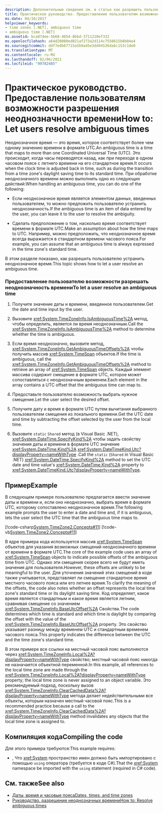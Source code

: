 ```yaml
---
description: Дополнительные сведения см. в статье как разрешить пользователям устранять неоднозначные времена.
title: Практическое руководство. Предоставление пользователям возможности разрешения неоднозначности времени
ms.date: 04/10/2017
helpviewer_keywords:
- time zones [.NET], ambiguous time
- ambiguous time [.NET]
ms.assetid: bca874ee-5b68-4654-8bbd-3711220ef332
ms.openlocfilehash: a64d20080ed021af273a2d114c7558615b8b04e4
ms.sourcegitcommit: ddf7edb67715a5b9a45e3dd44536dabc153c1de0
ms.translationtype: MT
ms.contentlocale: ru-RU
ms.lasthandoff: 02/06/2021
ms.locfileid: "99782485"
---
```

# <a name="how-to-let-users-resolve-ambiguous-times"></a><span data-ttu-id="a3a83-103">Практическое руководство. Предоставление пользователям возможности разрешения неоднозначности времени</span><span class="sxs-lookup"><span data-stu-id="a3a83-103">How to: Let users resolve ambiguous times</span></span>

<span data-ttu-id="a3a83-104">Неоднозначное время — это время, которое соответствует более чем одному значению времени в формате UTC.</span><span class="sxs-lookup"><span data-stu-id="a3a83-104">An ambiguous time is a time that maps to more than one Coordinated Universal Time (UTC).</span></span> <span data-ttu-id="a3a83-105">Это происходит, когда часы переводятся назад, как при переходе в одном часовом поясе с летнего времени на его стандартное время.</span><span class="sxs-lookup"><span data-stu-id="a3a83-105">It occurs when the clock time is adjusted back in time, such as during the transition from a time zone's daylight saving time to its standard time.</span></span> <span data-ttu-id="a3a83-106">При обработке неоднозначного времени можно выполнить одно из следующих действий:</span><span class="sxs-lookup"><span data-stu-id="a3a83-106">When handling an ambiguous time, you can do one of the following:</span></span>

- <span data-ttu-id="a3a83-107">Если неоднозначное время является элементом данных, введенных пользователем, то можно предложить пользователю устранить неоднозначность.</span><span class="sxs-lookup"><span data-stu-id="a3a83-107">If the ambiguous time is an item of data entered by the user, you can leave it to the user to resolve the ambiguity.</span></span>

- <span data-ttu-id="a3a83-108">Сделать предположение о том, насколько время соответствует времени в формате UTC.</span><span class="sxs-lookup"><span data-stu-id="a3a83-108">Make an assumption about how the time maps to UTC.</span></span> <span data-ttu-id="a3a83-109">Например, можно предположить, что неоднозначное время всегда выражается в стандартном времени часового пояса.</span><span class="sxs-lookup"><span data-stu-id="a3a83-109">For example, you can assume that an ambiguous time is always expressed in the time zone's standard time.</span></span>

<span data-ttu-id="a3a83-110">В этом разделе показано, как разрешить пользователю устранить неоднозначное время.</span><span class="sxs-lookup"><span data-stu-id="a3a83-110">This topic shows how to let a user resolve an ambiguous time.</span></span>

### <a name="to-let-a-user-resolve-an-ambiguous-time"></a><span data-ttu-id="a3a83-111">Предоставление пользователю возможности разрешать неоднозначность времени</span><span class="sxs-lookup"><span data-stu-id="a3a83-111">To let a user resolve an ambiguous time</span></span>

1. <span data-ttu-id="a3a83-112">Получите значение даты и времени, введенное пользователем.</span><span class="sxs-lookup"><span data-stu-id="a3a83-112">Get the date and time input by the user.</span></span>

2. <span data-ttu-id="a3a83-113">Вызовите <xref:System.TimeZoneInfo.IsAmbiguousTime%2A> метод, чтобы определить, является ли время неоднозначным.</span><span class="sxs-lookup"><span data-stu-id="a3a83-113">Call the <xref:System.TimeZoneInfo.IsAmbiguousTime%2A> method to determine whether the time is ambiguous.</span></span>

3. <span data-ttu-id="a3a83-114">Если время неоднозначно, вызовите метод, <xref:System.TimeZoneInfo.GetAmbiguousTimeOffsets%2A> чтобы получить массив <xref:System.TimeSpan> объектов.</span><span class="sxs-lookup"><span data-stu-id="a3a83-114">If the time is ambiguous, call the <xref:System.TimeZoneInfo.GetAmbiguousTimeOffsets%2A> method to retrieve an array of <xref:System.TimeSpan> objects.</span></span> <span data-ttu-id="a3a83-115">Каждый элемент массива содержит смещение в формате UTC, которое может сопоставляться с неоднозначным временем.</span><span class="sxs-lookup"><span data-stu-id="a3a83-115">Each element in the array contains a UTC offset that the ambiguous time can map to.</span></span>

4. <span data-ttu-id="a3a83-116">Предоставьте пользователю возможность выбрать нужное смещение.</span><span class="sxs-lookup"><span data-stu-id="a3a83-116">Let the user select the desired offset.</span></span>

5. <span data-ttu-id="a3a83-117">Получите дату и время в формате UTC путем вычитания выбранного пользователем смещения из локального времени.</span><span class="sxs-lookup"><span data-stu-id="a3a83-117">Get the UTC date and time by subtracting the offset selected by the user from the local time.</span></span>

6. <span data-ttu-id="a3a83-118">Вызовите `static` `Shared` метод (в Visual Basic .NET), <xref:System.DateTime.SpecifyKind%2A> чтобы задать свойству значения даты и времени в формате UTC значение <xref:System.DateTime.Kind%2A> <xref:System.DateTimeKind.Utc?displayProperty=nameWithType> .</span><span class="sxs-lookup"><span data-stu-id="a3a83-118">Call the `static` (`Shared` in Visual Basic .NET) <xref:System.DateTime.SpecifyKind%2A> method to set the UTC date and time value's <xref:System.DateTime.Kind%2A> property to <xref:System.DateTimeKind.Utc?displayProperty=nameWithType>.</span></span>

## <a name="example"></a><span data-ttu-id="a3a83-119">Пример</span><span class="sxs-lookup"><span data-stu-id="a3a83-119">Example</span></span>

<span data-ttu-id="a3a83-120">В следующем примере пользователю предлагается ввести значение даты и времени и, если оно неоднозначно, выбрать время в формате UTC, которому сопоставлено неоднозначное время.</span><span class="sxs-lookup"><span data-stu-id="a3a83-120">The following example prompts the user to enter a date and time and, if it is ambiguous, lets the user select the UTC time that the ambiguous time maps to.</span></span>

[!code-csharp[System.TimeZone2.Concepts#11](../../../samples/snippets/csharp/VS_Snippets_CLR_System/system.TimeZone2.Concepts/CS/TimeZone2Concepts.cs#11)]
[!code-vb[System.TimeZone2.Concepts#11](../../../samples/snippets/visualbasic/VS_Snippets_CLR_System/system.TimeZone2.Concepts/VB/TimeZone2Concepts.vb#11)]

<span data-ttu-id="a3a83-121">В ядре примера кода используется массив <xref:System.TimeSpan> объектов для указания возможных смещений неоднозначного времени от времени в формате UTC.</span><span class="sxs-lookup"><span data-stu-id="a3a83-121">The core of the example code uses an array of <xref:System.TimeSpan> objects to indicate possible offsets of the ambiguous time from UTC.</span></span> <span data-ttu-id="a3a83-122">Однако эти смещения скорее всего не будут иметь значения для пользователя.</span><span class="sxs-lookup"><span data-stu-id="a3a83-122">However, these offsets are unlikely to be meaningful to the user.</span></span> <span data-ttu-id="a3a83-123">Для уточнения значений этих смещений в коде также учитывается, представляет ли смещение стандартное время местного часового пояса или его летнее время.</span><span class="sxs-lookup"><span data-stu-id="a3a83-123">To clarify the meaning of the offsets, the code also notes whether an offset represents the local time zone's standard time or its daylight saving time.</span></span> <span data-ttu-id="a3a83-124">Код определяет, какое время является стандартным и какое время является летним, сравнивая смещение со значением <xref:System.TimeZoneInfo.BaseUtcOffset%2A> Свойства.</span><span class="sxs-lookup"><span data-stu-id="a3a83-124">The code determines which time is standard and which time is daylight by comparing the offset with the value of the <xref:System.TimeZoneInfo.BaseUtcOffset%2A> property.</span></span> <span data-ttu-id="a3a83-125">Это свойство указывает разницу между временем UTC и стандартным временем часового пояса.</span><span class="sxs-lookup"><span data-stu-id="a3a83-125">This property indicates the difference between the UTC and the time zone's standard time.</span></span>

<span data-ttu-id="a3a83-126">В этом примере все ссылки на местный часовой пояс выполняются через <xref:System.TimeZoneInfo.Local%2A?displayProperty=nameWithType> свойство; местный часовой пояс никогда не назначается объектной переменной.</span><span class="sxs-lookup"><span data-stu-id="a3a83-126">In this example, all references to the local time zone are made through the <xref:System.TimeZoneInfo.Local%2A?displayProperty=nameWithType> property; the local time zone is never assigned to an object variable.</span></span> <span data-ttu-id="a3a83-127">Это рекомендуемый подход, поскольку вызов <xref:System.TimeZoneInfo.ClearCachedData%2A?displayProperty=nameWithType> метода делает недействительными все объекты, которым назначен местный часовой пояс.</span><span class="sxs-lookup"><span data-stu-id="a3a83-127">This is a recommended practice because a call to the <xref:System.TimeZoneInfo.ClearCachedData%2A?displayProperty=nameWithType> method invalidates any objects that the local time zone is assigned to.</span></span>

## <a name="compiling-the-code"></a><span data-ttu-id="a3a83-128">Компиляция кода</span><span class="sxs-lookup"><span data-stu-id="a3a83-128">Compiling the code</span></span>

<span data-ttu-id="a3a83-129">Для этого примера требуются:</span><span class="sxs-lookup"><span data-stu-id="a3a83-129">This example requires:</span></span>

- <span data-ttu-id="a3a83-130">, Что <xref:System> пространство имен должно быть импортировано с помощью `using` оператора (требуется в коде C#).</span><span class="sxs-lookup"><span data-stu-id="a3a83-130">That the <xref:System> namespace be imported with the `using` statement (required in C# code).</span></span>

## <a name="see-also"></a><span data-ttu-id="a3a83-131">См. также</span><span class="sxs-lookup"><span data-stu-id="a3a83-131">See also</span></span>

- [<span data-ttu-id="a3a83-132">Даты, время и часовые пояса</span><span class="sxs-lookup"><span data-stu-id="a3a83-132">Dates, times, and time zones</span></span>](index.md)
- [<span data-ttu-id="a3a83-133">Руководство. разрешение неоднозначных времени</span><span class="sxs-lookup"><span data-stu-id="a3a83-133">How to: Resolve ambiguous times</span></span>](resolve-ambiguous-times.md)
